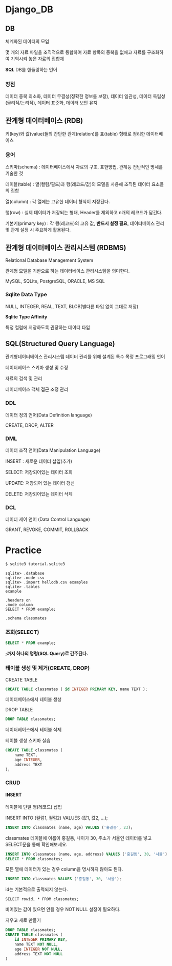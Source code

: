 # Django_DB

## DB

체계화된 데이터의 모임

몇 개의 자료 파일을 조직적으로 통합하여 자료 항목의 중복을 없애고 자료를 구조화하여 기억시켜 놓은 자료의 집합체

**SQL** DB를 핸들링하는 언어

### 장점

데이터 중복 최소화, 데이터 무결성(정확한 정보를 보장), 데이터 일관성, 데이터 독립성(물리적/논리적), 데이터 표준화, 데이터 보안 유지



## 관계형 데이터베이스 (RDB)

키(key)와 값(value)들의 간단한 관계(relation)를 표(table) 형태로 정리한 데이터베이스

### 용어

스키마(schema) : 데이터베이스에서 자료의 구조, 표현방법, 관계등 전반적인 명세를 기술한 것

테이블(table) : 열(컬럼/필드)과 행(레코드/값)의 모델을 사용해 조직된 데이터 요소들의 집합

열(column) : 각 열에는 고유한 데이터 형식이 지정된다.

행(row) : 실제 데이터가 저장되는 형태, Header를 제외하고 n개의 레코드가 담긴다.

기본키(primary key) : 각 행(레코드)의 고유 값, **반드시 설정 필요**, 데이터베이스 관리 및 관계 설정 시 주요하게 활용된다.



## 관계형 데이터베이스 관리시스템 (RDBMS)

Relational Database Management System

관계형 모델을 기반으로 하는 데이터베이스 관리시스템을 의미한다.

MySQL, SQLite, PostgreSQL, ORACLE, MS SQL

### Sqlite Data Type

NULL, INTEGER, REAL, TEXT, BLOB(별다른 타입 없이 그대로 저장)

**Sqlite Type Affinity**

특정 컬럼에 저장하도록 권장하는 데이터 타입



## SQL(Structured Query Language)

관계형데이터베이스 관리시스템 데이터 관리를 위해 설계된 특수 목정 프로그래밍 언어

데이터베이스 스키마 생성 및 수정

자료의 검색 및 관리

데이터베이스 객체 접근 조정 관리



### DDL

데이터 정의 언어(Data Definition language)

CREATE, DROP, ALTER



### DML

데이터 조작 언어(Data Manipulation Language)

INSERT : 새로운 데이터 삽입(추가)

SELECT: 저장되어있는 데이터 조회

UPDATE: 저장되어 있는 데이터 갱신

DELETE: 저장되어있는 데이터 삭제



### DCL

데이터 제어 언어 (Data Control Language)

GRANT, REVOKE, COMMIT, ROLLBACK



# Practice

```bash
$ sqlite3 tutorial.sqlite3
```

```sqlite
sqlite> .database
sqlite> .mode csv
sqlite> .import hellodb.csv examples
sqlite> .tables
example
```

```sqlite
.headers on
.mode column
SELECT * FROM example;
```

```sqlite
.schema classmates
```



### 조회(SELECT)

```sql
SELECT * FROM example;
```

**;까지 하나의 명령(SQL Query)로 간주된다.**



### 테이블 생성 및 제거(CREATE, DROP)

CREATE TABLE

```sql
CREATE TABLE classmates ( id INTEGER PRIMARY KEY, name TEXT );
```



데이터베이스에서 테이블 생성

DROP TABLE

```sql
DROP TABLE classmates;
```

데이터베이스에서 테이블 삭제



테이블 생성 스키마 실습

```sql
CREATE TABLE classmates (
	name TEXT,
    age INTEGER,
    address TEXT
);
```



### CRUD

#### INSERT

테이블에 단일 행(레코드) 삽입

INSERT INTO (컬럼1, 컬럼2) VALUES (값1, 값2, ...);

```sql
INSERT INTO classmates (name, age) VALUES ('홍길동', 23);
```

classmates 테이블에 이름이 홍길동, 나이가 30, 주소가 서울인 데이터를 넣고 SELECT문을 통해 확인해보세요.

```sql
INSERT INTO classmates (name, age, address) VALUES ('홍길동', 30, '서울');
SELECT * FROM classmates;
```

모든 열에 데이터가 있는 경우 column을 명시하지 않아도 된다.

```sql
INSERT INTO classmates VALUES ('홍길동', 30, '서울');
```



id는 기본적으로 출력되지 않는다. 

```sqlite
SELECT rowid, * FROM classmates;
```



비어있는 값이 있으면 안될 경우 NOT NULL 설정이 필요하다.

지우고 새로 만들기

```sql
DROP TABLE classmates;
CREATE TABLE classmates (
    id INTEGER PRIMARY KEY,
	name TEXT NOT NULL,
    age INTEGER NOT NULL,
    address TEXT NOT NULL
)
```

